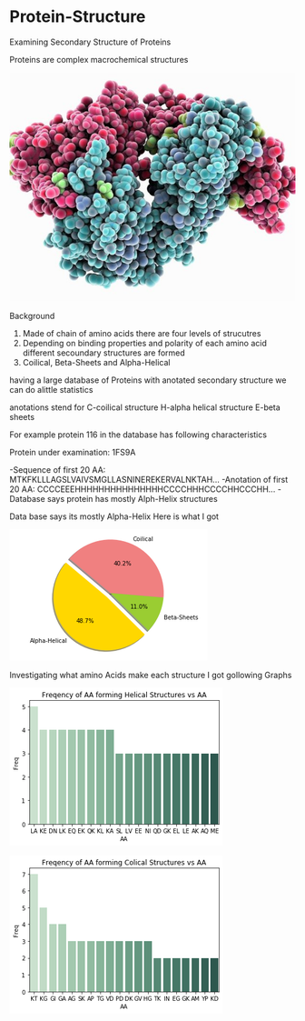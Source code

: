 # Protein-Structure
Examining Secondary Structure of Proteins

Proteins are complex macrochemical structures

![GitHub Logo](/test.jpg)

Background
1. Made of chain of amino acids there are four levels of strucutres
2. Depending on binding properties and polarity of each amino acid different secoundary structures are formed
3. Coilical, Beta-Sheets and Alpha-Helical




having a large database of Proteins with anotated secondary structure we can do alittle statistics

anotations stend for 
C-coilical structure
H-alpha helical structure 
E-beta sheets 

For example protein 116 in the database has following characteristics

Protein under examination: 1FS9A

 -Sequence of first 20 AA:   MTKFKLLLAGSLVAIVSMGLLASNINEREKERVALNKTAH...
 -Anotation of first 20 AA:  CCCCEEEHHHHHHHHHHHHHHHCCCCHHHCCCCHHCCCHH...
 -Database says protein has mostly Alph-Helix structures

Data base says its mostly Alpha-Helix
Here is what I got 

![GitHub Logo](/download.png)

Investigating what amino Acids make each structure I got gollowing Graphs 

![GitHub Logo](/download_1.png)

![GitHub Logo](/download_2.png)
